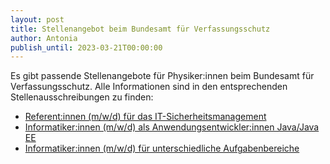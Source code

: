 ```yaml
---
layout: post
title: Stellenangebot beim Bundesamt für Verfassungsschutz
author: Antonia
publish_until: 2023-03-21T00:00:00
---
```


Es gibt passende Stellenangebote für Physiker:innen beim Bundesamt für Verfassungsschutz. 
Alle Informationen sind in den entsprechenden Stellenausschreibungen zu finden:

* [Referent:innen (m/w/d) für das IT-Sicherheitsmanagement](/dokumente/ausschreibungen_jobboerse/2022-12-21-bfv1.pdf)
* [Informatiker:innen (m/w/d) als Anwendungsentwickler:innen Java/Java EE](/dokumente/ausschreibungen_jobboerse/2022-12-21-bfv2.pdf)
* [Informatiker:innen (m/w/d) für unterschiedliche Aufgabenbereiche](/dokumente/ausschreibungen_jobboerse/2022-12-21-bfv3.pdf) 
